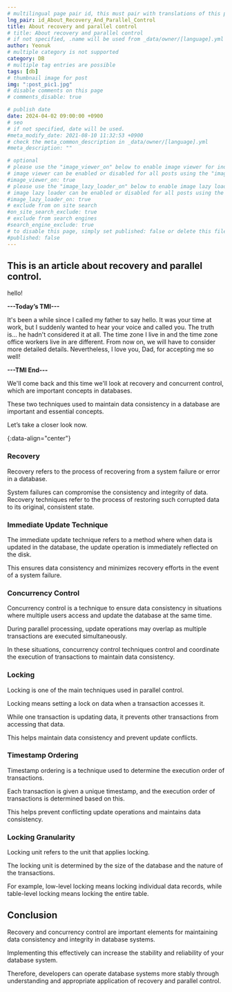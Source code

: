 ```yaml
---
# multilingual page pair id, this must pair with translations of this page. (This name must be unique)
lng_pair: id_About_Recovery_And_Parallel_Control
title: About recovery and parallel control
# title: About recovery and parallel control
# if not specified, .name will be used from _data/owner/[language].yml
author: Yeonuk
# multiple category is not supported
category: DB
# multiple tag entries are possible
tags: [db]
# thumbnail image for post
img: ":post_pic1.jpg"
# disable comments on this page
# comments_disable: true

# publish date
date: 2024-04-02 09:00:00 +0900
# seo
# if not specified, date will be used.
#meta_modify_date: 2021-08-10 11:32:53 +0900
# check the meta_common_description in _data/owner/[language].yml
#meta_description: ""

# optional
# please use the "image_viewer_on" below to enable image viewer for individual pages or posts (_posts/ or [language]/_posts folders).
# image viewer can be enabled or disabled for all posts using the "image_viewer_posts: true" setting in _data/conf/main.yml.
#image_viewer_on: true
# please use the "image_lazy_loader_on" below to enable image lazy loader for individual pages or posts (_posts/ or [language]/_posts folders).
# image lazy loader can be enabled or disabled for all posts using the "image_lazy_loader_posts: true" setting in _data/conf/main.yml.
#image_lazy_loader_on: true
# exclude from on site search
#on_site_search_exclude: true
# exclude from search engines
#search_engine_exclude: true
# to disable this page, simply set published: false or delete this file
#published: false
---
```


<!-- outline-start -->

## This is an article about recovery and parallel control.

hello!

**---Today’s TMI---**

It's been a while since I called my father to say hello. It was your time at work, but I suddenly wanted to hear your voice and called you. The truth is... he hadn't considered it at all. The time zone I live in and the time zone office workers live in are different. From now on, we will have to consider more detailed details. Nevertheless, I love you, Dad, for accepting me so well!

**---TMI End---**

We'll come back and this time we'll look at recovery and concurrent control, which are important concepts in databases.

These two techniques used to maintain data consistency in a database are important and essential concepts.

Let’s take a closer look now.

{:data-align="center"}

<!-- outline-end -->

### Recovery

Recovery refers to the process of recovering from a system failure or error in a database.

System failures can compromise the consistency and integrity of data.
Recovery techniques refer to the process of restoring such corrupted data to its original, consistent state.

### Immediate Update Technique

The immediate update technique refers to a method where when data is updated in the database, the update operation is immediately reflected on the disk.

This ensures data consistency and minimizes recovery efforts in the event of a system failure.

### Concurrency Control

Concurrency control is a technique to ensure data consistency in situations where multiple users access and update the database at the same time.

During parallel processing, update operations may overlap as multiple transactions are executed simultaneously.

In these situations, concurrency control techniques control and coordinate the execution of transactions to maintain data consistency.

### Locking

Locking is one of the main techniques used in parallel control.

Locking means setting a lock on data when a transaction accesses it.

While one transaction is updating data, it prevents other transactions from accessing that data.

This helps maintain data consistency and prevent update conflicts.

### Timestamp Ordering

Timestamp ordering is a technique used to determine the execution order of transactions.

Each transaction is given a unique timestamp, and the execution order of transactions is determined based on this.

This helps prevent conflicting update operations and maintains data consistency.

### Locking Granularity

Locking unit refers to the unit that applies locking.

The locking unit is determined by the size of the database and the nature of the transactions.

For example, low-level locking means locking individual data records, while table-level locking means locking the entire table.

## Conclusion

Recovery and concurrency control are important elements for maintaining data consistency and integrity in database systems.

Implementing this effectively can increase the stability and reliability of your database system.

Therefore, developers can operate database systems more stably through understanding and appropriate application of recovery and parallel control.
